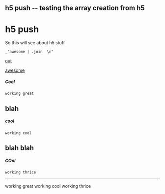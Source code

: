 h5 push -- testing the array creation from h5
---
# h5 push

So this will see about h5 stuff

    _"awesome | .join  \n"

[out](# "save:")

[awesome](#cool "h5: | .slice  1")

##### Cool

    working great

## blah

##### cool

    working cool

## blah blah

##### COol

    working thrice

---
working great
working cool
working thrice

